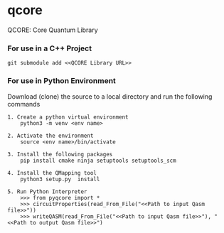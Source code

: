 # qcore

QCORE: Core Quantum Library


### For use in a C++ Project

    git submodule add <<QCORE Library URL>>


### For use in Python Environment

  Download (clone) the source to a local directory and run the following commands

    1. Create a python virtual environment
        python3 -m venv <env name> 

    2. Activate the environment
        source <env name>/bin/activate

    3. Install the following packages 
        pip install cmake ninja setuptools setuptools_scm 

    4. Install the QMapping tool
        python3 setup.py  install

    5. Run Python Interpreter
        >>> from pyqcore import *
        >>> circuitProperties(read_From_File("<<Path to input Qasm file>>"))
        >>> writeQASM(read_From_File("<<Path to input Qasm file>>"), "<<Path to output Qasm file>>")

       
